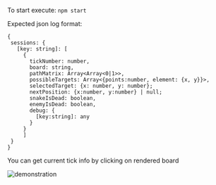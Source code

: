 To start execute: ```npm start```

Expected json log format:
 ```
{
  sessions: {
    [key: string]: [
      {
        tickNumber: number,
        board: string,
        pathMatrix: Array<Array<0|1>>,
        possibleTargets: Array<{points:number, element: {x, y}}>,
        selectedTarget: {x: number, y: number};
        nextPosition: {x:number, y:number} | null;
        snakeIsDead: boolean,
        enemyIsDead: boolean,
        debug: {
          [key:string]: any
        }
      }
      ]
  }
}
```

You can get current tick info by clicking on rendered board

![demonstration](https://i.ibb.co/xsMJy0G/gifff.gif)
